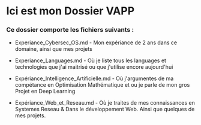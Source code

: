 # Ici est mon Dossier VAPP #

### Ce dossier comporte les fichiers suivants : ###

* Experiance_Cybersec_OS.md - Mon expériance de 2 ans dans ce domaine, ainsi que mes projets

* Experiance_Languages.md - Où je liste tous les languages et technologies que j'ai maitrisé ou que j'utilise encore aujourd'hui

* Expériance_Intelligence_Artificielle.md - Où j'argumentes de ma compétance en Optimisation Mathématique et ou je parle de mon gros Projet en Deep Learning

* Expériance_Web_et_Reseau.md - Où je traites de mes connaissances en Systemes Reseau & Dans le développement Web. Ainsi que quelques de mes projets.
